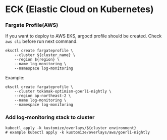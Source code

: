 # ECK (Elastic Cloud on Kubernetes)

### Fargate Profile(AWS)

If you want to deploy to AWS EKS, argocd profile should be created.
Check `aws cli` before run next command.

```
eksctl create fargateprofile \
    --cluster ${cluster_name} \
    --region ${region} \
    --name log-monitoring \
    --namespace log-monitoring
```

Example:

```
eksctl create fargateprofile \
    --cluster tokamak-optimism-goerli-nightly \
    --region ap-northeast-2 \
    --name log-monitoring \
    --namespace log-monitoring
```

### Add log-monitoring stack to cluster

```
kubectl apply -k kustomize/overlays/${cluster environment}
# example kubectl apply -k kustomize/overlays/aws/goerli-nightly
```
